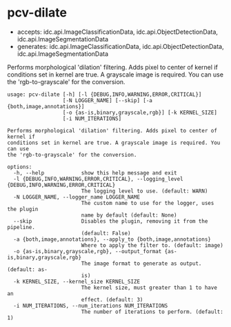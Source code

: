 # pcv-dilate

* accepts: idc.api.ImageClassificationData, idc.api.ObjectDetectionData, idc.api.ImageSegmentationData
* generates: idc.api.ImageClassificationData, idc.api.ObjectDetectionData, idc.api.ImageSegmentationData

Performs morphological 'dilation' filtering. Adds pixel to center of kernel if conditions set in kernel are true. A grayscale image is required. You can use the 'rgb-to-grayscale' for the conversion.

```
usage: pcv-dilate [-h] [-l {DEBUG,INFO,WARNING,ERROR,CRITICAL}]
                  [-N LOGGER_NAME] [--skip] [-a {both,image,annotations}]
                  [-o {as-is,binary,grayscale,rgb}] [-k KERNEL_SIZE]
                  [-i NUM_ITERATIONS]

Performs morphological 'dilation' filtering. Adds pixel to center of kernel if
conditions set in kernel are true. A grayscale image is required. You can use
the 'rgb-to-grayscale' for the conversion.

options:
  -h, --help            show this help message and exit
  -l {DEBUG,INFO,WARNING,ERROR,CRITICAL}, --logging_level {DEBUG,INFO,WARNING,ERROR,CRITICAL}
                        The logging level to use. (default: WARN)
  -N LOGGER_NAME, --logger_name LOGGER_NAME
                        The custom name to use for the logger, uses the plugin
                        name by default (default: None)
  --skip                Disables the plugin, removing it from the pipeline.
                        (default: False)
  -a {both,image,annotations}, --apply_to {both,image,annotations}
                        Where to apply the filter to. (default: image)
  -o {as-is,binary,grayscale,rgb}, --output_format {as-is,binary,grayscale,rgb}
                        The image format to generate as output. (default: as-
                        is)
  -k KERNEL_SIZE, --kernel_size KERNEL_SIZE
                        The kernel size, must greater than 1 to have an
                        effect. (default: 3)
  -i NUM_ITERATIONS, --num_iterations NUM_ITERATIONS
                        The number of iterations to perform. (default: 1)
```
